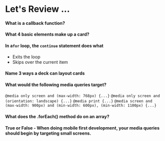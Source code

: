 # Let's Review ...

#### What is a callback function?
 
#### What 4 basic elements make up a card?

#### In a`for` loop, the `continue` statement does what
 - Exits the loop
 - Skips over the current item

#### Name 3 ways a deck can layout cards

#### What would the following media queries target?
`@media only screen and (max-width: 768px) {...}`
`@media only screen and (orientation: landscape) {...}`
`@media print {...}`
`@media screen and (max-width: 900px) and (min-width: 600px), (min-width: 1100px) {...}`

#### What does the .forEach() method do on an array?

#### True or False - When doing mobile first development, your media queries should begin by targeting small screens.